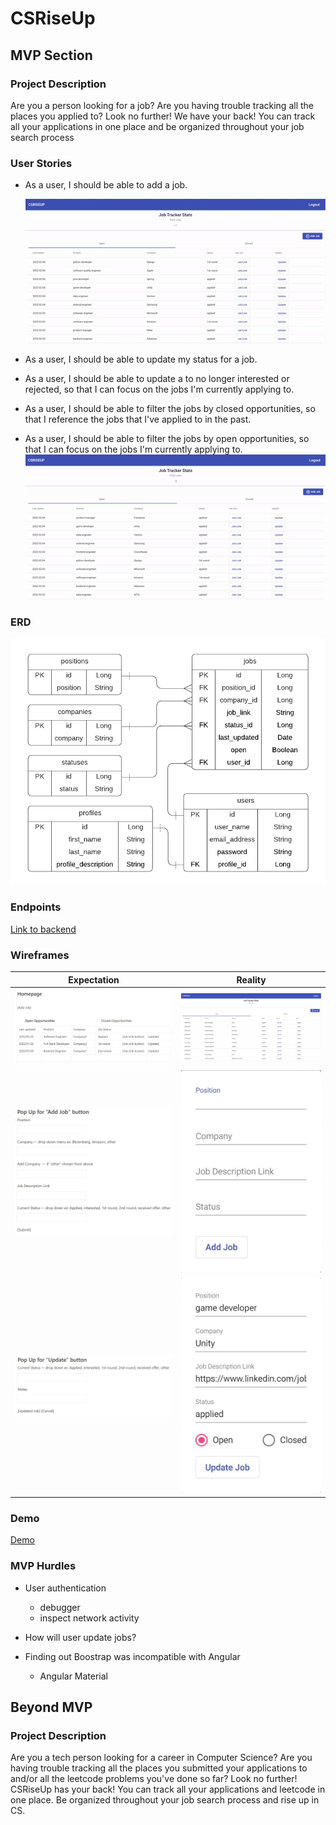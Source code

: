 # CSRiseUp

## MVP Section

### Project Description

Are you a person looking for a job? Are you having trouble tracking all the places you applied to? Look no further! We have your back! You can track all your applications in one place and be organized throughout your job search process

### User Stories

- As a user, I should be able to add a job.

  ![Alt Text](add-job.gif "Demo")
- As a user, I should be able to update my status for a job.
- As a user, I should be able to update a to no longer interested or rejected, so that I can focus on the jobs I'm currently applying to.
- As a user, I should be able to filter the jobs by closed opportunities, so that I reference the jobs that I've applied to in the past.
- As a user, I should be able to filter the jobs by open opportunities, so that I can focus on the jobs I'm currently applying to.
  ![Alt Text](update-job.gif "Demo")

### ERD

![](erd.png)

### Endpoints
[Link to backend](https://github.com/MichelleLucero/csriseup-api)

### Wireframes

|       Expectation        |             Reality              |
| :----------------------: | :------------------------------: |
|      ![](home.jpg)       |      ![](home-reality.jpg)       |
|  ![](add-job-form.jpg)   |  ![](add-job-form-reality.jpg)   |
| ![](update-job-form.jpg) | ![](update-job-form-reality.jpg) |

### Demo
[Demo](https://csriseup.herokuapp.com/)

### MVP Hurdles
- User authentication
  - debugger
  - inspect network activity
  
- How will user update jobs?

- Finding out Boostrap was incompatible with Angular
  - Angular Material

## Beyond MVP

### Project Description

Are you a tech person looking for a career in Computer Science? Are you having trouble tracking all the places you submitted your applications to and/or all the leetcode problems you've done so far? Look no further! CSRiseUp has your back! You can track all your applications and leetcode in one place. Be organized throughout your job search process and rise up in CS.
